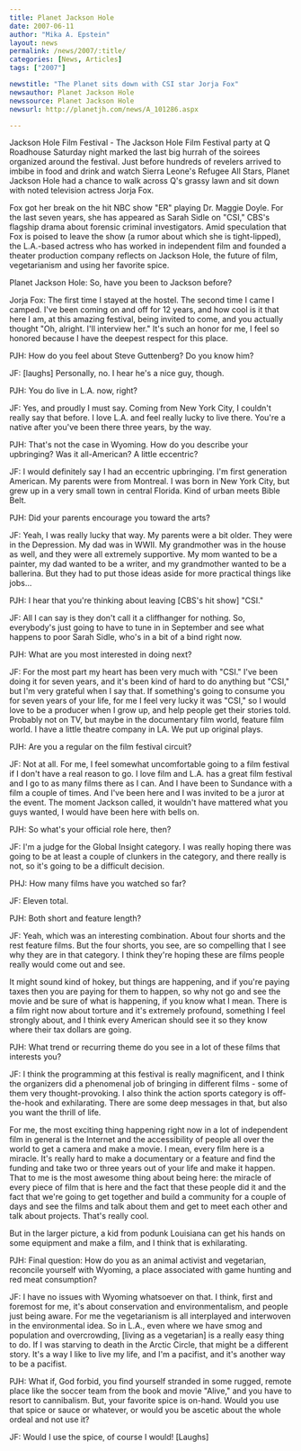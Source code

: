 ```yaml
---
title: Planet Jackson Hole
date: 2007-06-11
author: "Mika A. Epstein"
layout: news
permalink: /news/2007/:title/
categories: [News, Articles]
tags: ["2007"]

newstitle: "The Planet sits down with CSI star Jorja Fox"
newsauthor: Planet Jackson Hole
newssource: Planet Jackson Hole
newsurl: http://planetjh.com/news/A_101286.aspx

---
```


Jackson Hole Film Festival - The Jackson Hole Film Festival party at Q Roadhouse Saturday night marked the last big hurrah of the soirees organized around the festival. Just before hundreds of revelers arrived to imbibe in food and drink and watch Sierra Leone's Refugee All Stars, Planet Jackson Hole had a chance to walk across Q's grassy lawn and sit down with noted television actress Jorja Fox.

Fox got her break on the hit NBC show "ER" playing Dr. Maggie Doyle. For the last seven years, she has appeared as Sarah Sidle on "CSI," CBS's flagship drama about forensic criminal investigators. Amid speculation that Fox is poised to leave the show (a rumor about which she is tight-lipped), the L.A.-based actress who has worked in independent film and founded a theater production company reflects on Jackson Hole, the future of film, vegetarianism and using her favorite spice.

Planet Jackson Hole: So, have you been to Jackson before?

Jorja Fox: The first time I stayed at the hostel. The second time I came I camped. I've been coming on and off for 12 years, and how cool is it that here I am, at this amazing festival, being invited to come, and you actually thought "Oh, alright. I'll interview her." It's such an honor for me, I feel so honored because I have the deepest respect for this place.

PJH: How do you feel about Steve Guttenberg? Do you know him?

JF: [laughs] Personally, no. I hear he's a nice guy, though.

PJH: You do live in L.A. now, right?

JF: Yes, and proudly I must say. Coming from New York City, I couldn't really say that before. I love L.A. and feel really lucky to live there. You're a native after you've been there three years, by the way.

PJH: That's not the case in Wyoming. How do you describe your upbringing? Was it all-American? A little eccentric?

JF: I would definitely say I had an eccentric upbringing. I'm first generation American. My parents were from Montreal. I was born in New York City, but grew up in a very small town in central Florida. Kind of urban meets Bible Belt.

PJH: Did your parents encourage you toward the arts?

JF: Yeah, I was really lucky that way. My parents were a bit older. They were in the Depression. My dad was in WWII. My grandmother was in the house as well, and they were all extremely supportive. My mom wanted to be a painter, my dad wanted to be a writer, and my grandmother wanted to be a ballerina. But they had to put those ideas aside for more practical things like jobs...

PJH: I hear that you're thinking about leaving [CBS's hit show] "CSI."

JF: All I can say is they don't call it a cliffhanger for nothing. So, everybody's just going to have to tune in in September and see what happens to poor Sarah Sidle, who's in a bit of a bind right now.

PJH: What are you most interested in doing next?

JF: For the most part my heart has been very much with "CSI." I've been doing it for seven years, and it's been kind of hard to do anything but "CSI," but I'm very grateful when I say that. If something's going to consume you for seven years of your life, for me I feel very lucky it was "CSI," so I would love to be a producer when I grow up, and help people get their stories told. Probably not on TV, but maybe in the documentary film world, feature film world. I have a little theatre company in LA. We put up original plays.

PJH: Are you a regular on the film festival circuit?

JF: Not at all. For me, I feel somewhat uncomfortable going to a film festival if I don't have a real reason to go. I love film and L.A. has a great film festival and I go to
as many films there as I can. And I have been to Sundance with a film a couple of times. And I've been here and I was invited to be a juror at the event. The moment Jackson called, it wouldn't have mattered what you guys wanted, I would have been here with bells on.

PJH: So what's your official role here, then?

JF: I'm a judge for the Global Insight category. I was really hoping there was going to be at least a couple of clunkers in the category, and there really is not, so it's going to be a difficult decision.

PHJ: How many films have you watched so far?

JF: Eleven total.

PJH: Both short and feature length?

JF: Yeah, which was an interesting combination. About four shorts and the rest feature films. But the four shorts, you see, are so compelling that I see why they are in that category. I think they're hoping these are films people really would come out and see.

It might sound kind of hokey, but things are happening, and if you're paying taxes then you are paying for them to happen, so why not go and see the movie and be sure of what is happening, if you know what I mean. There is a film right now about torture and it's extremely profound, something I feel strongly about, and I think every American should see it so they know where their tax dollars are going.

PJH: What trend or recurring theme do you see in a lot of these films that interests you?

JF: I think the programming at this festival is really magnificent, and I think the organizers did a phenomenal job of bringing in different films - some of them very thought-provoking. I also think the action sports category is off-the-hook and exhilarating. There are some deep messages in that, but also you want the thrill of life.

For me, the most exciting thing happening right now in a lot of independent film in general is the Internet and the accessibility of people all over the world to get a camera and make a movie. I mean, every film here is a miracle. It's really hard to make a documentary or a feature and find the funding and take two or three years out of your life and make it happen. That to me is the most awesome thing about being here: the miracle of every piece of film that is here and the fact that these people did it and the fact that we're going to get together and build a community for a couple of days and see the films and talk about them and get to meet each other and talk about projects. That's really cool.

But in the larger picture, a kid from podunk Louisiana can get his hands on some equipment and make a film, and I think that is exhilarating.

PJH: Final question: How do you as an animal activist and vegetarian, reconcile yourself with Wyoming, a place associated with game hunting and red meat consumption?

JF: I have no issues with Wyoming whatsoever on that. I think, first and foremost for me, it's about conservation and environmentalism, and people just being aware. For me the vegetarianism is all interplayed and interwoven in the environmental idea. So in L.A., even where we have smog and population and overcrowding, [living as a vegetarian] is a really easy thing to do. If I was starving to death in the Arctic Circle, that might be a different story. It's a way I like to live my life, and I'm a pacifist, and it's another way to be a pacifist.

PJH: What if, God forbid, you find yourself stranded in some rugged, remote place like the soccer team from the book and movie "Alive," and you have to resort to cannibalism. But, your favorite spice is on-hand. Would you use that spice or sauce or whatever, or would you be ascetic about the whole ordeal and not use it?

JF: Would I use the spice, of course I would! [Laughs]

